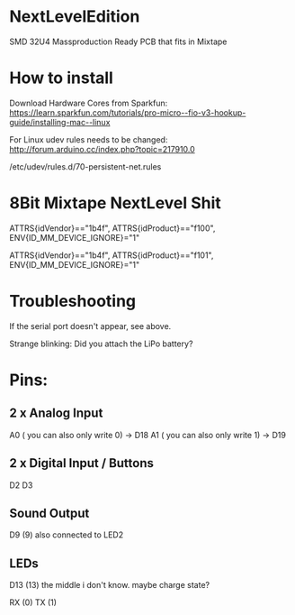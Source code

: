 NextLevelEdition
================

SMD 32U4 Massproduction Ready PCB that fits in Mixtape

How to install
================
Download Hardware Cores from Sparkfun:
https://learn.sparkfun.com/tutorials/pro-micro--fio-v3-hookup-guide/installing-mac--linux

For Linux udev rules needs to be changed:
http://forum.arduino.cc/index.php?topic=217910.0

/etc/udev/rules.d/70-persistent-net.rules

 # 8Bit Mixtape NextLevel Shit
 
ATTRS{idVendor}=="1b4f", ATTRS{idProduct}=="f100", ENV{ID_MM_DEVICE_IGNORE}="1"

ATTRS{idVendor}=="1b4f", ATTRS{idProduct}=="f101", ENV{ID_MM_DEVICE_IGNORE}="1"


Troubleshooting
================

If the serial port doesn't appear, see above.

Strange blinking: Did you attach the LiPo battery?


Pins:
================

2 x Analog Input
----------------
A0 ( you can also only write 0) -> D18
A1 ( you can also only write 1) -> D19

2 x Digital Input / Buttons
---------------------------
D2
D3

Sound Output
------------
D9 (9) also connected to LED2

LEDs
----
D13 (13)
the middle i don't know. maybe charge state?

RX (0)
TX (1)

